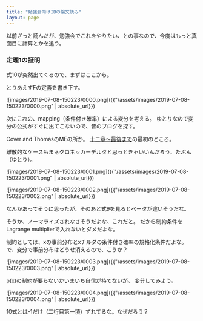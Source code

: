 ```yaml
---
title: "勉強会向けIBの論文読み"
layout: page	
---
```


以前ざっと読んだが、勉強会でこれをやりたい、との事なので、今度はもっと真面目に計算とかを追う。

### 定理1の証明

式10が突然出てくるので、まずはここから。

とりあえずFの定義を書き下す。

![images/2019-07-08-150223/0000.png]({{"/assets/images/2019-07-08-150223/0000.png" | absolute_url}})

次にこれの、mapping（条件付き確率）による変分を考える。
ゆとりなので変分の公式がすぐに出てこないので、昔のブログを探す。

Cover and ThomasのMEの所か。
[十二章〜最後まで](https://karino2.github.io/2019/03/22/135325.html)の最初のところ。

離散的なケースもまぁクロネッカーデルタと思っときゃいいんだろう、たぶん（ゆとり）。

![images/2019-07-08-150223/0001.png]({{"/assets/images/2019-07-08-150223/0001.png" | absolute_url}})

![images/2019-07-08-150223/0002.png]({{"/assets/images/2019-07-08-150223/0002.png" | absolute_url}})

なんかあってそうに思ったが、そのあと式9を見るとベータが違いそうだな。

そうか、ノーマライズされなさそうだよな、これだと。
だから制約条件をLagrange  multiplierで入れないとダメだよな。

制約としては、xの事前分布とxチルダの条件付き確率の規格化条件だよな。
で、変分で事前分布はどうせ消えるので、こうか？

![images/2019-07-08-150223/0003.png]({{"/assets/images/2019-07-08-150223/0003.png" | absolute_url}})

p(x)の制約が要らないかいまいち自信が持てないが。
変分してみよう。

![images/2019-07-08-150223/0004.png]({{"/assets/images/2019-07-08-150223/0004.png" | absolute_url}})

10式とは-1だけ（二行目第一項）ずれてるな。なぜだろう？

